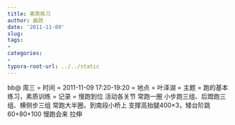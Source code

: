 ```yaml
---
title: 素质练习
author: 曲政
date: '2011-11-09'
slug: 
tags:
- 
categories:
- 
typora-root-url: ../../static
---
```


bb@ 周三 
= 时间 =
2011-11-09 17:20-19:20
= 地点 =
叶泽湖
= 主题 =
跑的基本练习，素质训练
= 记录 =
慢跑到位
活动各关节
常跑一圈
小步跑三组、后蹬跑三组、横侧步三组
常跑大半圈，到南段小桥上
支撑高抬腿400×3，矮台阶跳60+80+100
慢跑会来
拉伸
